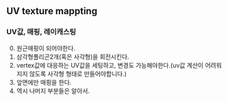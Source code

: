 ## UV texture mappting

### UV값, 매핑, 레이캐스팅

0. 원근매핑이 되어야한다.
1. 삼각형폴리곤2개(혹은 사각형)을 회전시킨다.
2. vertex값에 대응하는 UV값을 세팅하고, 변경도 가능해야한다.(uv값 계산이 어려워지지 않도록 사각형 형태로 만들어야합니다.)
3. 앞면에만 매핑을 한다.
4. 역시 나머지 부분들은 알아서.